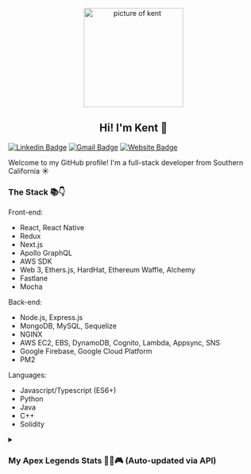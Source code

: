 <p align="center">
 <img width="200px" src="https://lh3.googleusercontent.com/pw/AL9nZEWqD0uc-vhUsVHObbgqMc-7GIjnWQO6UEP2LprlIttNUUCbuUFexhSCI0Gokgt11UJ4a8s3o-AkMUlVCcL3EgVap37T3OJuCcBJ1hiqrXrJH7J3pi0cJGs2GYUT23nQR-f8-yAPxy1zaoc8nximUdYd0A=s656-no?authuser=0" align="center" alt="picture of kent" />
 <h2 align="center">Hi! I'm Kent 👋</h2>
</p>

[![Linkedin Badge](https://img.shields.io/badge/LinkedIn-0077B5?style=for-the-badge&logo=linkedin&logoColor=white&link=https://www.linkedin.com/in/kentokazaki/)](https://www.linkedin.com/in/kentokazaki/)
[![Gmail Badge](https://img.shields.io/badge/Gmail-D14836?style=for-the-badge&logo=gmail&logoColor=white)](mailto:kentokazaki@gmail.com)
[![Website Badge](https://img.shields.io/badge/Vercel-000000?style=for-the-badge&logo=vercel&logoColor=white)](https://kentokazaki.com)

<p>
  Welcome to my GitHub profile! I'm a full-stack developer from Southern California ☀
</p>

<h3>
  The Stack 📚👇
</h3>

Front-end:

-   React, React Native
-   Redux
-   Next.js
-   Apollo GraphQL
-   AWS SDK
-   Web 3, Ethers.js, HardHat, Ethereum Waffle, Alchemy
-   Fastlane
-   Mocha

Back-end:

-   Node.js, Express.js
-   MongoDB, MySQL, Sequelize
-   NGINX
-   AWS EC2, EBS, DynamoDB, Cognito, Lambda, Appsync, SNS
-   Google Firebase, Google Cloud Platform
-   PM2

Languages:

-   Javascript/Typescript (ES6+)
-   Python
-   Java
-   C++
-   Solidity

<details>
  <summary>
    <h3>
    My Apex Legends Stats 💪😤🎮 (Auto-updated via API)
    </h3>
  </summary>

  <img height="200px" src="https:&#x2F;&#x2F;trackercdn.com&#x2F;cdn&#x2F;apex.tracker.gg&#x2F;legends&#x2F;octane-tile.png" alt="Octane"/>
  <h4>Recent Legend: Octane</h4>
  <h4>Current level: 159</h4>
  <h4>Kills: 181</h4>
</details>
